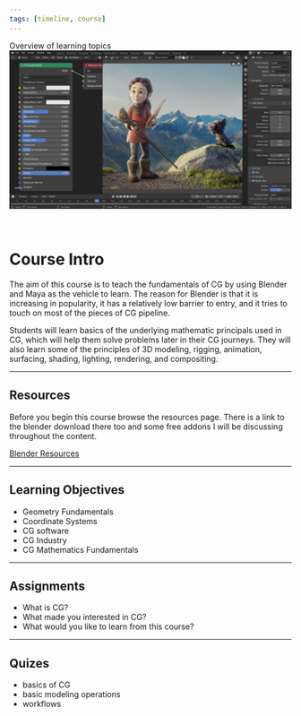 ```yaml
---
tags: [timeline, course]
---
```


<span 
	  class='ob-timelines' 
	  data-date='1' 
	  data-title='Course Introduction' 
	  data-class='orange' 
	  data-img = '3D-Modeling/Course Timeline/images/blender1.jpg' 
	  data-type='range' 
	  data-end="1"> 
	Overview of learning topics
</span>
![blender1](notes/3D-Modeling/Course%20Timeline/images/blender1.jpg)

```css



```


# Course Intro

The aim of this course is to teach the fundamentals of CG by using Blender and Maya as the vehicle to learn. The reason for Blender is that it is increasing in popularity, it has a relatively low barrier to entry, and it tries to touch on most of the pieces of CG pipeline.

Students will learn basics of the underlying mathematic principals used in CG, which will help them solve problems later in their CG journeys. They will also learn some of the principles of 3D modeling, rigging, animation, surfacing, shading, lighting, rendering, and compositing.

---
## Resources
Before you begin this course browse the resources page. There is a link to the blender download there too and some free addons I will be discussing throughout the content.

[Blender Resources](notes/3D-Modeling/blender/Resources/Blender%20Resources.md)


---

## Learning Objectives
- Geometry Fundamentals
- Coordinate Systems
- CG software
- CG Industry
- CG Mathematics Fundamentals



---

## Assignments
- What is CG?
- What made you interested in CG?
- What would you like to learn from this course?

---

## Quizes

- basics of CG
- basic modeling operations
- workflows
